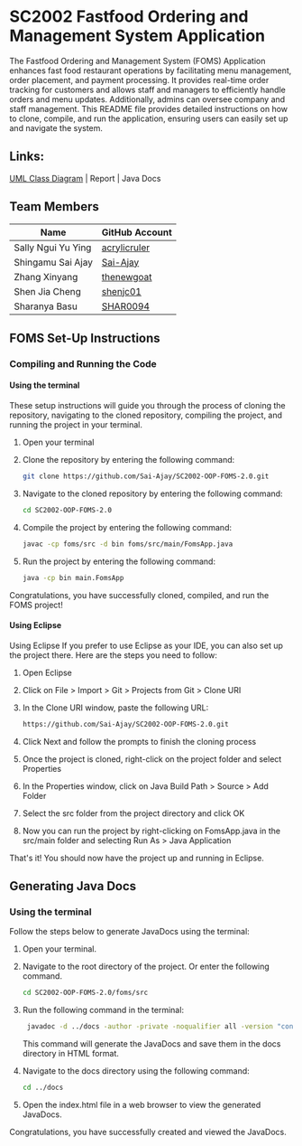 # SC2002 Fastfood Ordering and Management System Application

The Fastfood Ordering and Management System (FOMS) Application enhances fast food restaurant operations by facilitating menu management, order placement, and payment processing. It provides real-time order tracking for customers and allows staff and managers to efficiently handle orders and menu updates. Additionally, admins can oversee company and staff management. This README file provides detailed instructions on how to clone, compile, and run the application, ensuring users can easily set up and navigate the system.

## Links: 
[UML Class Diagram](https://github.com/Sai-Ajay/SC2002-OOP-FOMS-2.0/tree/main/foms/umldiagram) | Report | Java Docs

## Team Members
| Name               | GitHub Account      |
| ------------------ | ------------------- |
| Sally Ngui Yu Ying | [acrylicruler](https://github.com/acrylicruler)   |
| Shingamu Sai Ajay  | [Sai-Ajay](https://github.com/Sai-Ajay)           |
| Zhang Xinyang      | [thenewgoat](https://github.com/thenewgoat)       |
| Shen Jia Cheng     | [shenjc01](https://github.com/shenjc01)           |
| Sharanya Basu      | [SHAR0094](https://github.com/SHAR0094)             |

## FOMS Set-Up Instructions
### Compiling and Running the Code
#### Using the terminal
These setup instructions will guide you through the process of cloning the repository, navigating to the cloned repository, compiling the project, and running the project in your terminal.

1. Open your terminal

2. Clone the repository by entering the following command:
   ```Bash
   git clone https://github.com/Sai-Ajay/SC2002-OOP-FOMS-2.0.git
   ```
3. Navigate to the cloned repository by entering the following command:
   ```Bash
   cd SC2002-OOP-FOMS-2.0
   ```
4. Compile the project by entering the following command:
   ```Bash
   javac -cp foms/src -d bin foms/src/main/FomsApp.java
   ```
5. Run the project by entering the following command:
   ```Bash
   java -cp bin main.FomsApp
   ```
Congratulations, you have successfully cloned, compiled, and run the FOMS project!

#### Using Eclipse
Using Eclipse
If you prefer to use Eclipse as your IDE, you can also set up the project there. Here are the steps you need to follow:

1. Open Eclipse

2. Click on File > Import > Git > Projects from Git > Clone URI

3. In the Clone URI window, paste the following URL:
   ```html
   https://github.com/Sai-Ajay/SC2002-OOP-FOMS-2.0.git
   ```
4. Click Next and follow the prompts to finish the cloning process

5. Once the project is cloned, right-click on the project folder and select Properties

6. In the Properties window, click on Java Build Path > Source > Add Folder

7. Select the src folder from the project directory and click OK

8. Now you can run the project by right-clicking on FomsApp.java in the src/main folder and selecting Run As > Java Application

That's it! You should now have the project up and running in Eclipse.

## Generating Java Docs
### Using the terminal
Follow the steps below to generate JavaDocs using the terminal:

1. Open your terminal.

2. Navigate to the root directory of the project. Or enter the following command.
   ```Bash
   cd SC2002-OOP-FOMS-2.0/foms/src
   ```
3. Run the following command in the terminal:
   ```Bash
    javadoc -d ../docs -author -private -noqualifier all -version "controllers" "enums" "interfaces" "main" "models" "services" "stores" "test" "utils" "utils.exceptions" "views"
   ```
   This command will generate the JavaDocs and save them in the docs directory in HTML format.

4. Navigate to the docs directory using the following command:
   ```Bash
   cd ../docs
   ```
5. Open the index.html file in a web browser to view the generated JavaDocs.

Congratulations, you have successfully created and viewed the JavaDocs.













